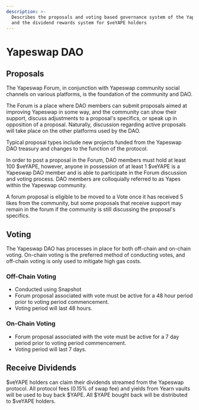 ```yaml
---
description: >-
  Describes the proposals and voting based governance system of the Yapeswap DAO
  and the dividend rewards system for $veYAPE holders
---
```


# Yapeswap DAO

## Proposals

The Yapeswap Forum, in conjunction with Yapeswap community social channels on various platforms, is the foundation of the community and DAO.

The Forum is a place where DAO members can submit proposals aimed at improving Yapeswap in some way, and the community can show their support, discuss adjustments to a proposal's specifics, or speak up in opposition of a proposal. Naturally, discussion regarding active proposals will take place on the other platforms used by the DAO.

Typical proposal types include new projects funded from the Yapeswap DAO treasury and changes to the function of the protocol.

In order to post a proposal in the Forum, DAO members must hold at least 100 $veYAPE, however, anyone in possession of at least 1 $veYAPE is a Yapeswap DAO member and is able to participate in the Forum discussion and voting process. DAO members are colloquially referred to as Yapes within the Yapeswap community.

A forum proposal is eligible to be moved to a Vote once it has received 5 likes from the community, but some proposals that receive support may remain in the forum if the community is still discussing the proposal's specifics.

## Voting

The Yapeswap DAO has processes in place for both off-chain and on-chain voting. On-chain voting is the preferred method of conducting votes, and off-chain voting is only used to mitigate high gas costs.

### Off-Chain Voting

* Conducted using Snapshot
* Forum proposal associated with vote must be active for a 48 hour period prior to voting period commencement.
* Voting period will last 48 hours.

### On-Chain Voting

* Forum proposal associated with the vote must be active for a 7 day period prior to voting period commencement. 
* Voting period will last 7 days.

## Receive Dividends

$veYAPE holders can claim their dividends streamed from the Yapeswap protocol. All protocol fees \(0.15% of swap fee\) and yields from Yearn vaults will be used to buy back $YAPE. All $YAPE bought back will be distributed to $veYAPE holders. 

## 

